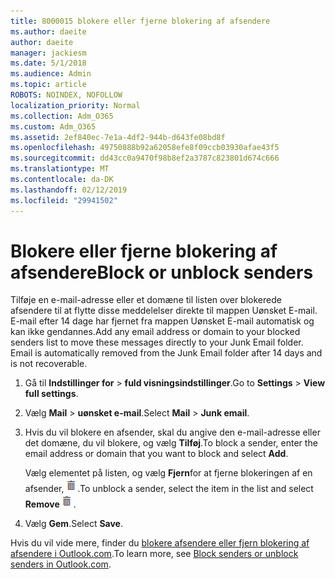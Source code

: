```yaml
---
title: 8000015 blokere eller fjerne blokering af afsendere
ms.author: daeite
author: daeite
manager: jackiesm
ms.date: 5/1/2018
ms.audience: Admin
ms.topic: article
ROBOTS: NOINDEX, NOFOLLOW
localization_priority: Normal
ms.collection: Adm_O365
ms.custom: Adm_O365
ms.assetid: 2ef840ec-7e1a-4df2-944b-d643fe08bd8f
ms.openlocfilehash: 49750888b92a62058efe8f09ccb03930afae43f5
ms.sourcegitcommit: dd43cc0a9470f98b8ef2a3787c823801d674c666
ms.translationtype: MT
ms.contentlocale: da-DK
ms.lasthandoff: 02/12/2019
ms.locfileid: "29941502"
---
```

# <a name="block-or-unblock-senders"></a><span data-ttu-id="89c33-102">Blokere eller fjerne blokering af afsendere</span><span class="sxs-lookup"><span data-stu-id="89c33-102">Block or unblock senders</span></span>

<span data-ttu-id="89c33-p101">Tilføje en e-mail-adresse eller et domæne til listen over blokerede afsendere til at flytte disse meddelelser direkte til mappen Uønsket E-mail. E-mail efter 14 dage har fjernet fra mappen Uønsket E-mail automatisk og kan ikke gendannes.</span><span class="sxs-lookup"><span data-stu-id="89c33-p101">Add any email address or domain to your blocked senders list to move these messages directly to your Junk Email folder. Email is automatically removed from the Junk Email folder after 14 days and is not recoverable.</span></span>
  
1. <span data-ttu-id="89c33-105">Gå til **Indstillinger for** \> **fuld visningsindstillinger**.</span><span class="sxs-lookup"><span data-stu-id="89c33-105">Go to **Settings** \> **View full settings**.</span></span> 
    
2. <span data-ttu-id="89c33-106">Vælg **Mail** \> **uønsket e-mail**.</span><span class="sxs-lookup"><span data-stu-id="89c33-106">Select **Mail** \> **Junk email**.</span></span> 
    
3. <span data-ttu-id="89c33-107">Hvis du vil blokere en afsender, skal du angive den e-mail-adresse eller det domæne, du vil blokere, og vælg **Tilføj**.</span><span class="sxs-lookup"><span data-stu-id="89c33-107">To block a sender, enter the email address or domain that you want to block and select **Add**.</span></span> 
    
    <span data-ttu-id="89c33-108">Vælg elementet på listen, og vælg **Fjern**for at fjerne blokeringen af en afsender,![slette](media/deb47846-8483-4f9d-813a-fc8fe288b583.png).</span><span class="sxs-lookup"><span data-stu-id="89c33-108">To unblock a sender, select the item in the list and select **Remove**![Delete](media/deb47846-8483-4f9d-813a-fc8fe288b583.png).</span></span>
    
4. <span data-ttu-id="89c33-109">Vælg **Gem**.</span><span class="sxs-lookup"><span data-stu-id="89c33-109">Select **Save**.</span></span> 
    
<span data-ttu-id="89c33-110">Hvis du vil vide mere, finder du [blokere afsendere eller fjern blokering af afsendere i Outlook.com](https://go.microsoft.com/fwlink/p/?linkid=873133).</span><span class="sxs-lookup"><span data-stu-id="89c33-110">To learn more, see [Block senders or unblock senders in Outlook.com](https://go.microsoft.com/fwlink/p/?linkid=873133).</span></span>
  

